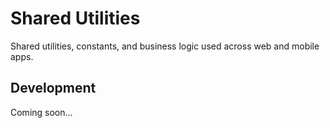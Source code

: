 # Shared Utilities

Shared utilities, constants, and business logic used across web and mobile apps.

## Development

Coming soon...